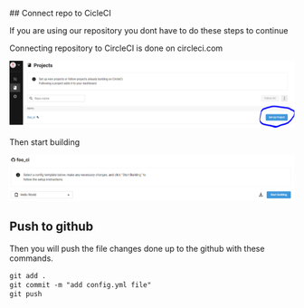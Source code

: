 ## Connect repo to CicleCI

If you are using our repository you dont have to do these steps to continue

Connecting repository to CircleCI is done on circleci.com

![ConnectCircleCiToRepo](https://github.com/GiorgosTagkoulis/katacoda-scenarios/raw/master/CircleCI_CLI_Tutorial/assets/CircleCIConnectToRepo.png)

Then start building

![ConnectCircleCiToRepo](https://github.com/GiorgosTagkoulis/katacoda-scenarios/raw/master/CircleCI_CLI_Tutorial/assets/StartBuilding.PNG)

## Push to github

Then you will push the file changes done up to the github with these commands.
```
git add .
git commit -m "add config.yml file"
git push
```
